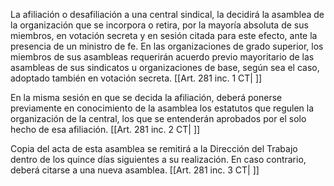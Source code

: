 La afiliación o desafiliación a una central sindical, la decidirá la asamblea de la organización que se incorpora o retira, por la mayoría absoluta de sus miembros, en votación secreta y en sesión citada para este efecto, ante la presencia de un ministro de fe. En las organizaciones de grado superior, los miembros de sus asambleas requerirán acuerdo previo mayoritario de las asambleas de sus sindicatos u organizaciones de base, según sea el caso, adoptado también en votación secreta. [[Art. 281 inc. 1 CT| ]]

En la misma sesión en que se decida la afiliación, deberá ponerse previamente en conocimiento de la asamblea los estatutos que regulen la organización de la central, los que se entenderán aprobados por el solo hecho de esa afiliación. [[Art. 281 inc. 2 CT| ]]

Copia del acta de esta asamblea se remitirá a la Dirección del Trabajo dentro de los quince días siguientes a su realización. En caso contrario, deberá citarse a una nueva asamblea. [[Art. 281 inc. 3 CT| ]]